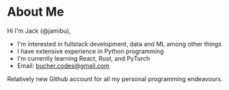 # About Me
Hi I'm Jack (@jamibu),

- I'm interested in fullstack development, data and ML among other things
- I have extensive experience in Python programming 
- I'm currently learning React, Rust, and PyTorch
- Email: bucher.codes@gmail.com

Relatively new Github account for all my personal programming endeavours.
<!---
jamibu/jamibu is a ✨ special ✨ repository because its `README.md` (this file) appears on your GitHub profile.
You can click the Preview link to take a look at your changes.
--->
